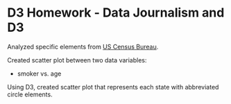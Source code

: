 # D3 Homework - Data Journalism and D3

Analyzed specific elements from [US Census Bureau](https://data.census.gov/cedsci/).

Created scatter plot between two data variables:

- smoker vs. age 

Using D3, created scatter plot that represents each state with abbreviated circle elements.

